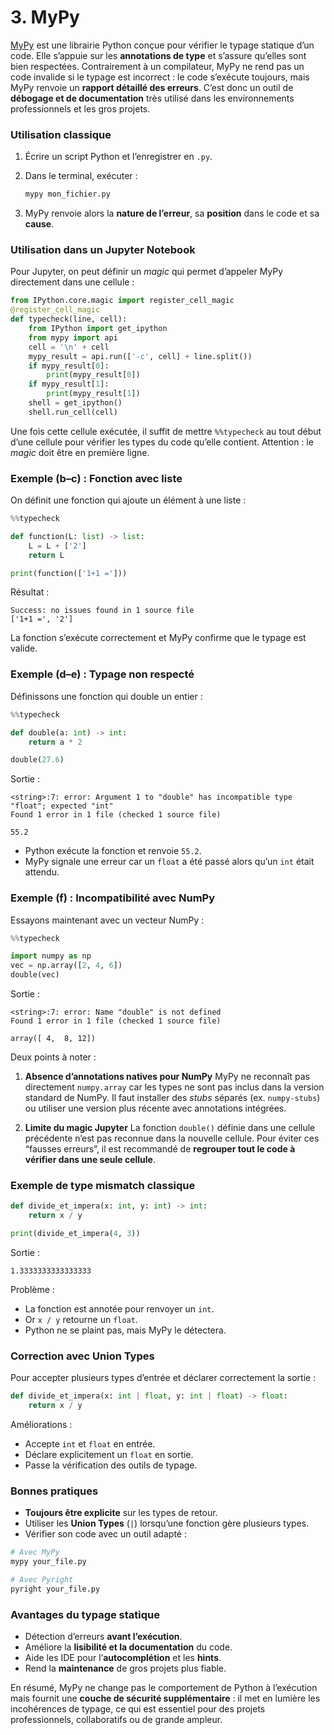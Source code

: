 # 3. MyPy

[MyPy](https://mypy.readthedocs.io/en/stable/) est une librairie Python conçue pour vérifier le typage statique d’un code. Elle s’appuie sur les **annotations de type** et s’assure qu’elles sont bien respectées.
Contrairement à un compilateur, MyPy ne rend pas un code invalide si le typage est incorrect : le code s’exécute toujours, mais MyPy renvoie un **rapport détaillé des erreurs**.
C’est donc un outil de **débogage et de documentation** très utilisé dans les environnements professionnels et les gros projets.

### Utilisation classique

1. Écrire un script Python et l’enregistrer en `.py`.
2. Dans le terminal, exécuter :

   ```bash
   mypy mon_fichier.py
   ```
3. MyPy renvoie alors la **nature de l’erreur**, sa **position** dans le code et sa **cause**.

### Utilisation dans un Jupyter Notebook

Pour Jupyter, on peut définir un *magic* qui permet d’appeler MyPy directement dans une cellule :

```python
from IPython.core.magic import register_cell_magic
@register_cell_magic
def typecheck(line, cell):
    from IPython import get_ipython
    from mypy import api
    cell = '\n' + cell
    mypy_result = api.run(['-c', cell] + line.split())
    if mypy_result[0]: 
        print(mypy_result[0])
    if mypy_result[1]:  
        print(mypy_result[1])
    shell = get_ipython()
    shell.run_cell(cell)
```

Une fois cette cellule exécutée, il suffit de mettre `%%typecheck` au tout début d’une cellule pour vérifier les types du code qu’elle contient. Attention : le *magic* doit être en première ligne.

### Exemple (b–c) : Fonction avec liste

On définit une fonction qui ajoute un élément à une liste :

```python
%%typecheck

def function(L: list) -> list:
    L = L + ['2']
    return L

print(function(['1+1 =']))
```

Résultat :

```
Success: no issues found in 1 source file
['1+1 =', '2']
```

La fonction s’exécute correctement et MyPy confirme que le typage est valide.

### Exemple (d–e) : Typage non respecté

Définissons une fonction qui double un entier :

```python
%%typecheck

def double(a: int) -> int: 
    return a * 2

double(27.6)
```

Sortie :

```
<string>:7: error: Argument 1 to "double" has incompatible type "float"; expected "int"
Found 1 error in 1 file (checked 1 source file)

55.2
```

* Python exécute la fonction et renvoie `55.2`.
* MyPy signale une erreur car un `float` a été passé alors qu’un `int` était attendu.

### Exemple (f) : Incompatibilité avec NumPy

Essayons maintenant avec un vecteur NumPy :

```python
%%typecheck

import numpy as np 
vec = np.array([2, 4, 6])
double(vec)
```

Sortie :

```
<string>:7: error: Name "double" is not defined
Found 1 error in 1 file (checked 1 source file)

array([ 4,  8, 12])
```

Deux points à noter :

1. **Absence d’annotations natives pour NumPy**
   MyPy ne reconnaît pas directement `numpy.array` car les types ne sont pas inclus dans la version standard de NumPy. Il faut installer des *stubs* séparés (ex. `numpy-stubs`) ou utiliser une version plus récente avec annotations intégrées.

2. **Limite du magic Jupyter**
   La fonction `double()` définie dans une cellule précédente n’est pas reconnue dans la nouvelle cellule. Pour éviter ces “fausses erreurs”, il est recommandé de **regrouper tout le code à vérifier dans une seule cellule**.

### Exemple de type mismatch classique

```python
def divide_et_impera(x: int, y: int) -> int:
    return x / y

print(divide_et_impera(4, 3))  
```

Sortie :

```
1.3333333333333333
```

Problème :

* La fonction est annotée pour renvoyer un `int`.
* Or `x / y` retourne un `float`.
* Python ne se plaint pas, mais MyPy le détectera.

### Correction avec Union Types

Pour accepter plusieurs types d’entrée et déclarer correctement la sortie :

```python
def divide_et_impera(x: int | float, y: int | float) -> float:
    return x / y
```

Améliorations :

* Accepte `int` et `float` en entrée.
* Déclare explicitement un `float` en sortie.
* Passe la vérification des outils de typage.


### Bonnes pratiques

* **Toujours être explicite** sur les types de retour.
* Utiliser les **Union Types** (`|`) lorsqu’une fonction gère plusieurs types.
* Vérifier son code avec un outil adapté :

```bash
# Avec MyPy
mypy your_file.py

# Avec Pyright
pyright your_file.py
```

### Avantages du typage statique

* Détection d’erreurs **avant l’exécution**.
* Améliore la **lisibilité et la documentation** du code.
* Aide les IDE pour l’**autocomplétion** et les **hints**.
* Rend la **maintenance** de gros projets plus fiable.


En résumé, MyPy ne change pas le comportement de Python à l’exécution mais fournit une **couche de sécurité supplémentaire** : il met en lumière les incohérences de typage, ce qui est essentiel pour des projets professionnels, collaboratifs ou de grande ampleur.

